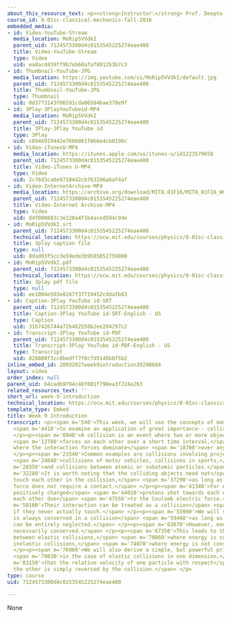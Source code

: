 ```yaml
---
about_this_resource_text: <p><strong>Instructor:</strong> Prof. Deepto Chakrabarty</p>
course_id: 8-01sc-classical-mechanics-fall-2016
embedded_media:
- id: Video-YouTube-Stream
  media_location: MoRip5VVdkI
  parent_uid: 7124573300d4c0153545225274eae400
  title: Video-YouTube-Stream
  type: Video
  uid: ea8acd439ff9b7eb60afaf8912b3b7c3
- id: Thumbnail-YouTube-JPG
  media_location: https://img.youtube.com/vi/MoRip5VVdkI/default.jpg
  parent_uid: 7124573300d4c0153545225274eae400
  title: Thumbnail-YouTube-JPG
  type: Thumbnail
  uid: 0d3773143f06591cda06584bae378e9f
- id: 3Play-3PlayYouTubeid-MP4
  media_location: MoRip5VVdkI
  parent_uid: 7124573300d4c0153545225274eae400
  title: 3Play-3Play YouTube id
  type: 3Play
  uid: c8946919442e7606061f866e4cb0196c
- id: Video-iTunesU-MP4
  media_location: https://itunes.apple.com/us/itunes-u/id1223579658
  parent_uid: 7124573300d4c0153545225274eae400
  title: Video-iTunes U-MP4
  type: Video
  uid: 2c76d3ca6e97184d2cb763286a6af4af
- id: Video-InternetArchive-MP4
  media_location: https://archive.org/download/MIT8.01F16/MIT8_01F16_W09Intro_360p.mp4
  parent_uid: 7124573300d4c0153545225274eae400
  title: Video-Internet Archive-MP4
  type: Video
  uid: 84f000883c3e120a4f1b4aced594c9de
- id: MoRip5VVdkI.srt
  parent_uid: 7124573300d4c0153545225274eae400
  technical_location: https://ocw.mit.edu/courses/physics/8-01sc-classical-mechanics-fall-2016/week-9-collision-theory/week-9-introduction/week-9-introduction/MoRip5VVdkI.srt
  title: 3play caption file
  type: null
  uid: 0dad03f5cc3e59ede3b9585052759000
- id: MoRip5VVdkI.pdf
  parent_uid: 7124573300d4c0153545225274eae400
  technical_location: https://ocw.mit.edu/courses/physics/8-01sc-classical-mechanics-fall-2016/week-9-collision-theory/week-9-introduction/week-9-introduction/MoRip5VVdkI.pdf
  title: 3play pdf file
  type: null
  uid: ee1004e503e8267f37719452cddafb63
- id: Caption-3Play YouTube id-SRT
  parent_uid: 7124573300d4c0153545225274eae400
  title: Caption-3Play YouTube id-SRT-English - US
  type: Caption
  uid: 31b7426744a72b462558b2ee204297c2
- id: Transcript-3Play YouTube id-PDF
  parent_uid: 7124573300d4c0153545225274eae400
  title: Transcript-3Play YouTube id-PDF-English - US
  type: Transcript
  uid: 828080f3cc8bedff7f0cfd5148b8f5b2
inline_embed_id: 20932027week9introduction39298604
layout: video
order_index: null
parent_uid: b4cadb9794c48f081f798ea3f224e263
related_resources_text: ''
short_url: week-9-introduction
technical_location: https://ocw.mit.edu/courses/physics/8-01sc-classical-mechanics-fall-2016/week-9-collision-theory/week-9-introduction/week-9-introduction
template_type: Embed
title: Week 9 Introduction
transcript: <p><span m='540'>This week, we will use the concepts of momentum and energy</span>
  <span m='4410'>to examine an application of great importance-- collisions.</span>
  </p><p><span m='8940'>A collision is an event where two or more objects exert</span>
  <span m='12780'>forces on each other over a short time interval,</span> <span m='15990'>and
  where the interaction forces dominate</span> <span m='18780'>over any external forces.</span>
  </p><p><span m='21540'>Common examples are collisions involving projectiles,</span>
  <span m='24840'>collisions of motor vehicles, collisions in sports,</span> <span
  m='28350'>and collisions between atomic or subatomic particles.</span> </p><p><span
  m='32280'>It is worth noting that the colliding objects need not</span> <span m='34860'>actually
  touch each other in the collision,</span> <span m='37290'>as long as the interaction
  force does not require a contact.</span> </p><p><span m='41340'>For example, two
  positively charged</span> <span m='44010'>protons shot towards each other will repel
  each other due</span> <span m='47550'>to the Coulomb electric force.</span> </p><p><span
  m='50100'>Their interaction can be treated as a collision</span> <span m='53070'>even
  if they never actually touch.</span> </p><p><span m='55980'>We will see that momentum
  is always conserved in a collision</span> <span m='59460'>as long as external forces
  can be entirely neglected.</span> </p><p><span m='63670'>However, energy is not
  necessarily conserved.</span> </p><p><span m='67350'>This leads to the distinction
  between elastic collisions,</span> <span m='70860'>where energy is conserved, and
  inelastic collisions,</span> <span m='74070'>where energy is not conserved.</span>
  </p><p><span m='76960'>We will also derive a simple, but powerful principle</span>
  <span m='79830'>in the case of elastic collisions in one dimension,</span> <span
  m='83150'>that the relative velocity of one particle with respect</span> <span m='85980'>to
  the other is simply reversed by the collision.</span> </p>
type: course
uid: 7124573300d4c0153545225274eae400

---
```

None